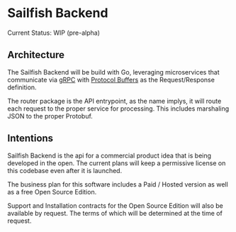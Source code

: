 # Sailfish Backend

Current Status: WIP (pre-alpha)

## Architecture

The Sailfish Backend will be build with Go, leveraging microservices that communicate via [gRPC](http://www.grpc.io/) with [Protocol Buffers](https://developers.google.com/protocol-buffers/) as the Request/Response definition.

The router package is the API entrypoint, as the name implys, it will route each request to the proper service for processing. This includes marshaling JSON to the proper Protobuf.

## Intentions

Sailfish Backend is the api for a commercial product idea that is being developed in the open. The current plans will keep a permissive license on this codebase even after it is launched.

The business plan for this software includes a Paid / Hosted version as well as a free Open Source Edition.

Support and Installation contracts for the Open Source Edition will also be available by request. The terms of which will be determined at the time of request.